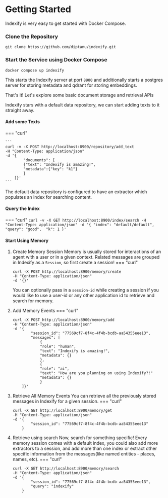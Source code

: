 # Getting Started

Indexify is very easy to get started with Docker Compose.

### Clone the Repository
```
git clone https://github.com/diptanu/indexify.git
```

### Start the Service using Docker Compose
```
docker compose up indexify
```
This starts the Indexify server at port `8900` and additionally starts a postgres server for storing metadata and qdrant for storing embeddings.

That's it! Let's explore some basic document storage and retrieval APIs

Indexify stars with a default data repository, we can start adding texts to it straight away.

#### Add some Texts
=== "curl"

    ```
    curl -v -X POST http://localhost:8900/repository/add_text
    -H "Content-Type: application/json"
    -d '{
            "documents": [
            {"text": "Indexify is amazing!", 
            "metadata":{"key": "k1"}
            }
        ]}'
    ```

The default data repository is configured to have an extractor which populates an index for searching content.

#### Query the Index
=== "curl"
    ```
    curl -v -X GET http://localhost:8900/index/search
    -H "Content-Type: application/json"
    -d '{
            "index": "default/default",
            "query": "good", 
            "k": 1
        }'
    ```


#### Start Using Memory
1. Create Memory Session
Memory is usually stored for interactions of an agent with a user or in a given context. Related messages are grouped in Indexify as a `Session`, so first create a session!
=== "curl"
    ```
    curl -X POST http://localhost:8900/memory/create
    -H "Content-Type: application/json" 
    -d '{}'
    ```
    You can optionally pass in a `session-id` while creating a session if you would
    like to use a user-id or any other application id to retrieve and search for memory.


2. Add Memory Events
=== "curl"
    ```
    curl -X POST http://localhost:8900/memory/add
    -H "Content-Type: application/json" 
    -d '{
            "session_id": "77569cf7-8f4c-4f4b-bcdb-aa54355eee13",
            "messages": [
                {
                "role": "human",
                "text": "Indexify is amazing!",
                "metadata": {}
                },
                {
                "role": "ai",
                "text": "How are you planning on using Indexify?!"
                "metadata": {}
                }
        ]}'
    ```


3. Retrieve All Memory Events
You can retrieve all the previously stored messages in Indexify for a given session.
=== "curl"
    ```
    curl -X GET http://localhost:8900/memory/get
    -H "Content-Type: application/json" 
    -d '{
            "session_id": "77569cf7-8f4c-4f4b-bcdb-aa54355eee13"
        }
    ```


4. Retrieve using search
Now, search for something specific! Every memory session comes with a default index, you could also
add more extractors to a session, and add more than one index or extract other specific information
from the messages(like named entities - places, names, etc).
=== "curl"
    ```
    curl -X GET http://localhost:8900/memory/search
    -H "Content-Type: application/json" 
    -d '{
            "session_id": "77569cf7-8f4c-4f4b-bcdb-aa54355eee13",
            "query": "indexify"
        }
    ```

